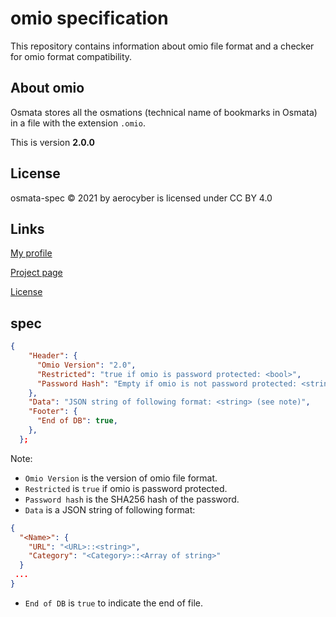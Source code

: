 # omio specification

This repository contains information about omio file format and a checker for omio format compatibility.

## About omio

Osmata stores all the osmations (technical name of bookmarks in Osmata) in a file with the extension `.omio`.

This is version **2.0.0**

## License

osmata-spec
© 2021 by aerocyber is licensed under CC BY 4.0

## Links

[My profile](https://github.com/aerocyber)

[Project page](https://aerocyber.github.io/osmata-spec)

[License](http://creativecommons.org/licenses/by/4.0/)

## spec

```json
{
    "Header": {
      "Omio Version": "2.0",
      "Restricted": "true if omio is password protected: <bool>",
      "Password Hash": "Empty if omio is not password protected: <string>",
    },
    "Data": "JSON string of following format: <string> (see note)",
    "Footer": {
      "End of DB": true,
    },
  };
```

Note:

- `Omio Version` is the version of omio file format.
- `Restricted` is `true` if omio is password protected.
- `Password hash` is the SHA256 hash of the password.
- `Data` is a JSON string of following format:

```json
{
  "<Name>": {
    "URL": "<URL>::<string>",
    "Category": "<Category>::<Array of string>"
  }
 ...
}
```

- `End of DB` is `true` to indicate the end of file.
